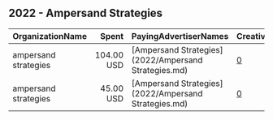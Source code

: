 ## 2022 - Ampersand Strategies 
|OrganizationName|Spent|PayingAdvertiserNames|CreativeUrls|Impressions|Genders|AgeBrackets|CountryCodes|BillingAddresses|CandidateBallotInformation|
|:---|---:|:---|:---|---:|:---|:---|:---|:---|:---|
|ampersand strategies|104.00 USD|[Ampersand Strategies](2022/Ampersand Strategies.md)|[0](https://www.snap.com/political-ads/asset/cee883fd713a3806df71c3bf2aa4005e11bd040d7d913bc903248a3898b3ddfd?mediaType=jpeg)|10,081||18+|united states|US|Ruwa Romman for House District 97|
|ampersand strategies|45.00 USD|[Ampersand Strategies](2022/Ampersand Strategies.md)|[0](https://www.snap.com/political-ads/asset/6373bd2fc00618dbab349c0fcb1866b5563c613b04459ee2b1e651ee2f83900c?mediaType=png)|5,010||18+|united states|US|Ruwa Romman for House District 97|
